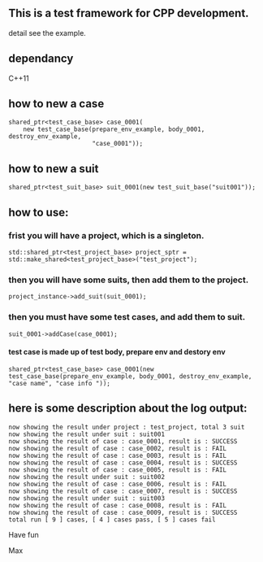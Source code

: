 ## This is a test framework for CPP development.
detail see the example.
## dependancy   
C++11
## how to new a case
```
shared_ptr<test_case_base> case_0001(
	new test_case_base(prepare_env_example, body_0001, destroy_env_example,
					   "case_0001"));
```
## how to new a suit 
```
shared_ptr<test_suit_base> suit_0001(new test_suit_base("suit001"));
```
## how to use:
### frist you will have a project, which is a singleton. 
```
std::shared_ptr<test_project_base> project_sptr = std::make_shared<test_project_base>("test_project");
```
### then you will have some suits, then add them to the project.
```
project_instance->add_suit(suit_0001);
```
### then you must have some test cases, and add them to suit.
```
suit_0001->addCase(case_0001);
```
#### test case is made up of test body, prepare env and destory env
```
shared_ptr<test_case_base> case_0001(new test_case_base(prepare_env_example, body_0001, destroy_env_example, "case name", "case info "));
```

## here is some description about the log output:
```
now showing the result under project : test_project, total 3 suit
now showing the result under suit : suit001
now showing the result of case : case_0001, result is : SUCCESS
now showing the result of case : case_0002, result is : FAIL
now showing the result of case : case_0003, result is : FAIL
now showing the result of case : case_0004, result is : SUCCESS
now showing the result of case : case_0005, result is : FAIL
now showing the result under suit : suit002
now showing the result of case : case_0006, result is : FAIL
now showing the result of case : case_0007, result is : SUCCESS
now showing the result under suit : suit003
now showing the result of case : case_0008, result is : FAIL
now showing the result of case : case_0009, result is : SUCCESS
total run [ 9 ] cases, [ 4 ] cases pass, [ 5 ] cases fail

```

Have fun

Max
